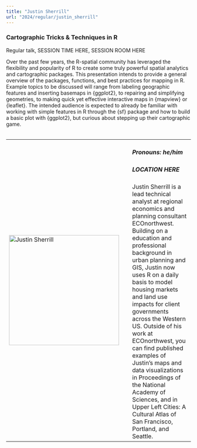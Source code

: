```yaml
---
title: "Justin Sherrill"
url: "2024/regular/justin_sherrill"
---
```


### Cartographic Tricks & Techniques in R
Regular talk, SESSION TIME HERE, SESSION ROOM HERE

Over the past few years, the R-spatial community has leveraged the flexibility and popularity of R to create some truly powerful spatial analytics and cartographic packages. This presentation intends to provide a general overview of the packages, functions, and best practices for mapping in R. Example topics to be discussed will range from labeling geographic features and inserting basemaps in {ggplot2}, to repairing and simplifying geometries, to making quick yet effective interactive maps in {mapview} or {leaflet}. The intended audience is expected to already be familiar with working with simple features in R through the {sf} package and how to build a basic plot with {ggplot2}, but curious about stepping up their cartographic game.
<br><br>

<table>
  <tr><td><img width="300px" style="float: left; padding: 0px 20px 0px 0px;" 
           src="../../../../img/speakers/speakers_2024/justin_sherrill.jpg" alt="Justin Sherrill"></td>
  <td>
      <h5>Pronouns: he/him</h5>
      <h5>LOCATION HERE</h5>
      Justin Sherrill is a lead technical analyst at regional economics and planning consultant ECOnorthwest. Building on a education and professional background in urban planning and GIS, Justin now uses R on a daily basis to model housing markets and land use impacts for client governments across the Western US. Outside of his work at ECOnorthwest, you can find published examples of Justin’s maps and data visualizations in Proceedings of the National Academy of Sciences, and in Upper Left Cities: A Cultural Atlas of San Francisco, Portland, and Seattle.
      </td></tr>

</table>


